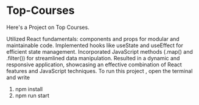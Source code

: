 # Top-Courses
Here's a Project on Top Courses.

Utilized React fundamentals: components and props for modular and maintainable code.
Implemented hooks like useState and useEffect for efficient state management.
Incorporated JavaScript methods (.map() and .filter()) for streamlined data manipulation.
Resulted in a dynamic and responsive application, showcasing an effective combination of React features and JavaScript techniques.
To run this project ,  open the terminal and write 
1. npm install
2. npm run start
